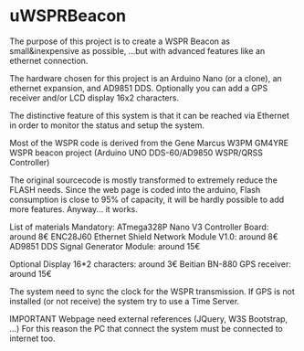# uWSPRBeacon
The purpose of this project is to create a WSPR Beacon as small&inexpensive as possible, ...but with advanced features like an ethernet connection.

The hardware chosen for this project is an Arduino Nano (or a clone), an ethernet expansion, and AD9851 DDS.
Optionally you can add a GPS receiver and/or LCD display 16x2 characters.

The distinctive feature of this system is that it can be reached via Ethernet in order to monitor the status and setup the system.

Most of the WSPR code is derived from the Gene Marcus W3PM GM4YRE WSPR beacon project (Arduino UNO DDS-60/AD9850 WSPR/QRSS Controller)

The original sourcecode is mostly transformed to extremely reduce the FLASH needs.
Since the web page is coded into the arduino, Flash consumption is close to 95% of capacity, it will be hardly possible to add more features.
Anyway... it works.

List of materials
Mandatory:
ATmega328P Nano V3 Controller Board: around 8€
ENC28J60 Ethernet Shield Network Module V1.0: around 8€
AD9851 DDS Signal Generator Module: around 15€

Optional
Display 16*2 characters: around 3€
Beitian BN-880 GPS receiver: around 15€

The system need to sync the clock for the WSPR transmission.
If GPS is not installed (or not receive) the system try to use a Time Server.

IMPORTANT
Webpage need external references (JQuery, W3S Bootstrap, ...)
For this reason the PC that connect the system must be connected to internet too.
